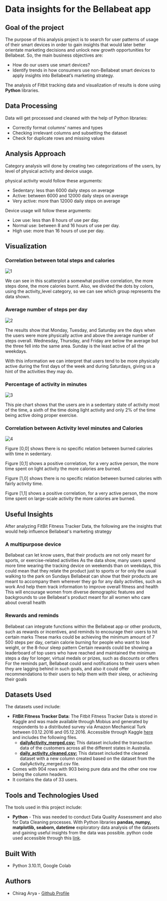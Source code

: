 # Data insights for the Bellabeat app

## Goal of the project
The purpose of this analysis project is to search for user patterns of usage of their smart devices in order to gain insights that would later better orientate marketing decisions and unlock new growth opportunities for Bellabeat. So, the main business objectives are:

+ How do our users use smart devices?
+ Identify trends in how consumers use non-Bellabeat smart devices to apply insights into Bellabeat’s marketing strategy.

The analysis of Fitbit tracking data and visualization of results is done using **Python** libraries.

## Data Processing

Data will get processed and cleaned with the help of Python libraries:

+ Correctly format columns' names and types
+ Checking irrelevant columns and subsetting the dataset
+ Check for duplicate rows and missing values

## Analysis Approach

Category analysis will done by creating two categorizations of the users, by level of physical activity and device usage.

physical activity would follow these arguments:

+ Sedentary: less than 6000 daily steps on average
+ Active: between 6000 and 12000 daily steps on average
+ Very active: more than 12000 daily steps on average

Device usage will follow these arguments:

+ Low use: less than 8 hours of use per day.
+ Normal use: between 8 and 16 hours of use per day.
+ High use: more than 16 hours of use per day.

## Visualization

### Correlation between total steps and calories

![1](media_files/1.png)

We can see in this scatterplot a somewhat positive correlation, the more steps done, the more calories burnt. Also, we divided the dots by colors, using the activity_level category, so we can see which group represents the data shown.

### Average number of steps per day

![2](media_files/2.png)

The results show that Monday, Tuesday, and Saturday are the days when the users were more physically active and above the average number of steps overall. Wednesday, Thursday, and Friday are below the average but the three fell into the same area. Sunday is the least active of all the weekdays.

With this information we can interpret that users tend to be more physically active during the first days of the week and during Saturdays, giving us a hint of the activities they may do.

### Percentage of activity in minutes

![3](media_files/3.png)

This pie chart shows that the users are in a sedentary state of activity most of the time, a sixth of the time doing light activity and only 2% of the time being active doing proper exercise.

### Correlation between Activity level minutes and Calories

![4](media_files/4.png)

Figure [0,0] shows there is no specific relation between burned calories with time in sedentary.

Figure [0,1] shows a positive correlation, for a very active person, the more time spent on light activity the more calories are burned.

Figure [1,0] shows there is no specific relation between burned calories with fairly activity time.

Figure [1,1] shows a positive correlation, for a very active person, the more time spent on large-scale activity the more calories are burned.

## Useful Insights

After analyzing FitBit Fitness Tracker Data, the following are the insights that would help influence Bellabeat's marketing strategy

### A multipurpose device

Bellabeat can let know users, that their products are not only meant for sports, or exercise-related activities As the data show, many users spend more time wearing the tracking device on weekends than on weekdays, this could mean that they relate the product just to sports or for only the usual walking to the park on Sundays Bellabeat can show that their products are meant to accompany them wherever they go for any daily activities, such as work And help them track information to improve overall fitness and health This will encourage women from diverse demographic features and backgrounds to use Bellabeat's product meant for all women who care about overall health

### Rewards and reminds

Bellabeat can integrate functions within the Bellabeat app or other products, such as rewards or incentives, and reminds to encourage their users to hit certain marks These marks could be achieving the minimum amount of 7 500 steps per day, certain calorie burning for people who want to lose weight, or the 8-hour sleep pattern Certain rewards could be showing a leaderboard of top users who have reached and maintained the minimum steps a day for longer, virtual medals or prizes, such as discounts or offers For the reminds part, Bellabeat could send notifications to their users when they are lagging behind in such goals, and also it could offer recommendations to their users to help them with their sleep, or achieving their goals

## Datasets Used

The datasets used include:
+ **FitBit Fitness Tracker Data:** The Fitbit Fitness Tracker Data is stored in Kaggle and was made available through Mobius and generated by respondents to a distributed survey via Amazon Mechanical Turk between 03.12.2016 and 05.12.2016. Accessible through Kaggle [here](https://www.kaggle.com/datasets/arashnic/fitbit) and includes the following files.
  + **[dailyActivity_merged.csv:](https://github.com/AryaChirag/Data-Analysis-Bellabeat/blob/main/Data_files/dailyActivity_merged.csv)** This dataset included the transaction data of the customers across all the different states in Australia.
  + **[daily_activity_cleaned.csv:](https://github.com/AryaChirag/Data-Analysis-Bellabeat/blob/main/Data_files/daily_activity_cleaned.csv)** This dataset included the cleaned dataset with a new column created based on the dataset from the dailyActivity_merged.csv file.
+ Comes with 904 rows with 903 being pure data and the other one row being the column headers.
+ It contains the data of 33 users.
  
## Tools and Technologies Used
The tools used in this project include:
+ **Python** - This was needed to conduct Data Quality Assessment and also for Data Cleaning processes. With Python libraries **pandas, numpy, matplotlib, seaborn, datetime** exploratory data analysis of the datasets and gaining useful insights from the data was possible. python code used accessible through this [link](https://colab.research.google.com/drive/1SLsItiFWJGI9KpX-YHn558i80lZQrZ3i?usp=sharing).

## Built With
+ Python 3.10.11, Google Colab

## Authors
+ Chirag Arya - [Github Profile](https://github.com/AryaChirag)
